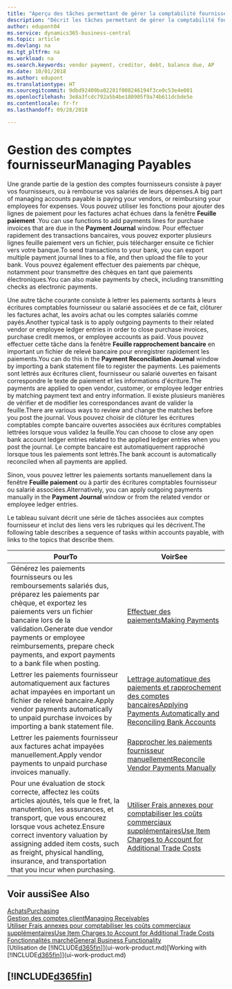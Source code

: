 ```yaml
---
title: "Aperçu des tâches permettant de gérer la comptabilité fournisseur| Microsoft Docs"
description: "Décrit les tâches permettant de gérer la comptabilité fournisseur, par exemple, le paiement des créditeurs ou le lettrage de paiements sortants dans la comptabilité pour clôturer des factures ou des avoirs."
author: edupont04
ms.service: dynamics365-business-central
ms.topic: article
ms.devlang: na
ms.tgt_pltfrm: na
ms.workload: na
ms.search.keywords: vendor payment, creditor, debt, balance due, AP
ms.date: 10/01/2018
ms.author: edupont
ms.translationtype: HT
ms.sourcegitcommit: 9dbd92409ba02281f008246194f3ce0c53e4e001
ms.openlocfilehash: 3e8a3fcdc792a5b4be180905f9a74b611dcbde5e
ms.contentlocale: fr-fr
ms.lasthandoff: 09/28/2018

---
```

# <a name="managing-payables"></a><span data-ttu-id="9e59d-103">Gestion des comptes fournisseur</span><span class="sxs-lookup"><span data-stu-id="9e59d-103">Managing Payables</span></span>

<span data-ttu-id="9e59d-104">Une grande partie de la gestion des comptes fournisseurs consiste à payer vos fournisseurs, ou à rembourse vos salariés de leurs dépenses.</span><span class="sxs-lookup"><span data-stu-id="9e59d-104">A big part of managing accounts payable is paying your vendors, or reimbursing your employees for expenses.</span></span> <span data-ttu-id="9e59d-105">Vous pouvez utiliser les fonctions pour ajouter des lignes de paiement pour les factures achat échues dans la fenêtre **Feuille paiement** .</span><span class="sxs-lookup"><span data-stu-id="9e59d-105">You can use functions to add payments lines for purchase invoices that are due in the **Payment Journal** window.</span></span> <span data-ttu-id="9e59d-106">Pour effectuer rapidement des transactions bancaires, vous pouvez exporter plusieurs lignes feuille paiement vers un fichier, puis télécharger ensuite ce fichier vers votre banque.</span><span class="sxs-lookup"><span data-stu-id="9e59d-106">To send transactions to your bank, you can export multiple payment journal lines to a file, and then upload the file to your bank.</span></span> <span data-ttu-id="9e59d-107">Vous pouvez également effectuer des paiements par chèque, notamment pour transmettre des chèques en tant que paiements électroniques.</span><span class="sxs-lookup"><span data-stu-id="9e59d-107">You can also make payments by check, including transmitting checks as electronic payments.</span></span>

<span data-ttu-id="9e59d-108">Une autre tâche courante consiste à lettrer les paiements sortants à leurs écritures comptables fournisseur ou salarié associées et de ce fait, clôturer les factures achat, les avoirs achat ou les comptes salariés comme payés.</span><span class="sxs-lookup"><span data-stu-id="9e59d-108">Another typical task is to apply outgoing payments to their related vendor or employee ledger entries in order to close purchase invoices, purchase credit memos, or employee accounts as paid.</span></span> <span data-ttu-id="9e59d-109">Vous pouvez effectuer cette tâche dans la fenêtre **Feuille rapprochement bancaire** en important un fichier de relevé bancaire pour enregistrer rapidement les paiements.</span><span class="sxs-lookup"><span data-stu-id="9e59d-109">You can do this in the **Payment Reconciliation Journal** window by importing a bank statement file to register the payments.</span></span> <span data-ttu-id="9e59d-110">Les paiements sont lettrés aux écritures client, fournisseur ou salarié ouvertes en faisant correspondre le texte de paiement et les informations d'écriture.</span><span class="sxs-lookup"><span data-stu-id="9e59d-110">The payments are applied to open vendor, customer, or employee ledger entries by matching payment text and entry information.</span></span> <span data-ttu-id="9e59d-111">Il existe plusieurs manières de vérifier et de modifier les correspondances avant de valider la feuille.</span><span class="sxs-lookup"><span data-stu-id="9e59d-111">There are various ways to review and change the matches before you post the journal.</span></span> <span data-ttu-id="9e59d-112">Vous pouvez choisir de clôturer les écritures comptables compte bancaire ouvertes associées aux écritures comptables lettrées lorsque vous validez la feuille.</span><span class="sxs-lookup"><span data-stu-id="9e59d-112">You can choose to close any open bank account ledger entries related to the applied ledger entries when you post the journal.</span></span> <span data-ttu-id="9e59d-113">Le compte bancaire est automatiquement rapproché lorsque tous les paiements sont lettrés.</span><span class="sxs-lookup"><span data-stu-id="9e59d-113">The bank account is automatically reconciled when all payments are applied.</span></span>

<span data-ttu-id="9e59d-114">Sinon, vous pouvez lettrer les paiements sortants manuellement dans la fenêtre **Feuille paiement** ou à partir des écritures comptables fournisseur ou salarié associées.</span><span class="sxs-lookup"><span data-stu-id="9e59d-114">Alternatively, you can apply outgoing payments manually in the **Payment Journal** window or from the related vendor or employee ledger entries.</span></span>

<span data-ttu-id="9e59d-115">Le tableau suivant décrit une série de tâches associées aux comptes fournisseur et inclut des liens vers les rubriques qui les décrivent.</span><span class="sxs-lookup"><span data-stu-id="9e59d-115">The following table describes a sequence of tasks within accounts payable, with links to the topics that describe them.</span></span>

| <span data-ttu-id="9e59d-116">Pour</span><span class="sxs-lookup"><span data-stu-id="9e59d-116">To</span></span> | <span data-ttu-id="9e59d-117">Voir</span><span class="sxs-lookup"><span data-stu-id="9e59d-117">See</span></span> |
| --- | --- |
| <span data-ttu-id="9e59d-118">Générez les paiements fournisseurs ou les remboursements salariés dus, préparez les paiements par chèque, et exportez les paiements vers un fichier bancaire lors de la validation.</span><span class="sxs-lookup"><span data-stu-id="9e59d-118">Generate due vendor payments or employee reimbursements, prepare check payments, and export payments to a bank file when posting.</span></span> |[<span data-ttu-id="9e59d-119">Effectuer des paiements</span><span class="sxs-lookup"><span data-stu-id="9e59d-119">Making Payments</span></span>](payables-make-payments.md) |
| <span data-ttu-id="9e59d-120">Lettrer les paiements fournisseur automatiquement aux factures achat impayées en important un fichier de relevé bancaire.</span><span class="sxs-lookup"><span data-stu-id="9e59d-120">Apply vendor payments automatically to unpaid purchase invoices by importing a bank statement file.</span></span> |[<span data-ttu-id="9e59d-121">Lettrage automatique des paiements et rapprochement des comptes bancaires</span><span class="sxs-lookup"><span data-stu-id="9e59d-121">Applying Payments Automatically and Reconciling Bank Accounts</span></span>](receivables-apply-payments-auto-reconcile-bank-accounts.md) |
| <span data-ttu-id="9e59d-122">Lettrer les paiements fournisseur aux factures achat impayées manuellement.</span><span class="sxs-lookup"><span data-stu-id="9e59d-122">Apply vendor payments to unpaid purchase invoices manually.</span></span> |[<span data-ttu-id="9e59d-123">Rapprocher les paiements fournisseur manuellement</span><span class="sxs-lookup"><span data-stu-id="9e59d-123">Reconcile Vendor Payments Manually</span></span>](payables-how-apply-purchase-transactions-manually.md) |
|<span data-ttu-id="9e59d-124">Pour une évaluation de stock correcte, affectez les coûts articles ajoutés, tels que le fret, la manutention, les assurances, et transport, que vous encourez lorsque vous achetez.</span><span class="sxs-lookup"><span data-stu-id="9e59d-124">Ensure correct inventory valuation by assigning added item costs, such as freight, physical handling, insurance, and transportation that you incur when purchasing.</span></span>|[<span data-ttu-id="9e59d-125">Utiliser Frais annexes pour comptabiliser les coûts commerciaux supplémentaires</span><span class="sxs-lookup"><span data-stu-id="9e59d-125">Use Item Charges to Account for Additional Trade Costs</span></span>](payables-how-assign-item-charges.md)|

## <a name="see-also"></a><span data-ttu-id="9e59d-126">Voir aussi</span><span class="sxs-lookup"><span data-stu-id="9e59d-126">See Also</span></span>
[<span data-ttu-id="9e59d-127">Achats</span><span class="sxs-lookup"><span data-stu-id="9e59d-127">Purchasing</span></span>](purchasing-manage-purchasing.md)  
[<span data-ttu-id="9e59d-128">Gestion des comptes client</span><span class="sxs-lookup"><span data-stu-id="9e59d-128">Managing Receivables</span></span>](receivables-manage-receivables.md)  
[<span data-ttu-id="9e59d-129">Utiliser Frais annexes pour comptabiliser les coûts commerciaux supplémentaires</span><span class="sxs-lookup"><span data-stu-id="9e59d-129">Use Item Charges to Account for Additional Trade Costs</span></span>](payables-how-assign-item-charges.md)  
[<span data-ttu-id="9e59d-130">Fonctionnalités marché</span><span class="sxs-lookup"><span data-stu-id="9e59d-130">General Business Functionality</span></span>](ui-across-business-areas.md)  
<span data-ttu-id="9e59d-131">[Utilisation de [!INCLUDE[d365fin](includes/d365fin_md.md)]](ui-work-product.md)</span><span class="sxs-lookup"><span data-stu-id="9e59d-131">[Working with [!INCLUDE[d365fin](includes/d365fin_md.md)]](ui-work-product.md)</span></span>

## [!INCLUDE[d365fin](includes/free_trial_md.md)]  

